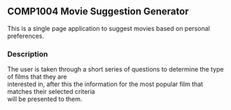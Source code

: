 ## COMP1004 Movie Suggestion Generator
This is a single page application to suggest movies based on personal preferences.

### Description
The user is taken through a short series of questions to determine the type of films that they are <br>
interested in, after this the information for the most popular film that matches their selected criteria <br>
will be presented to them.
